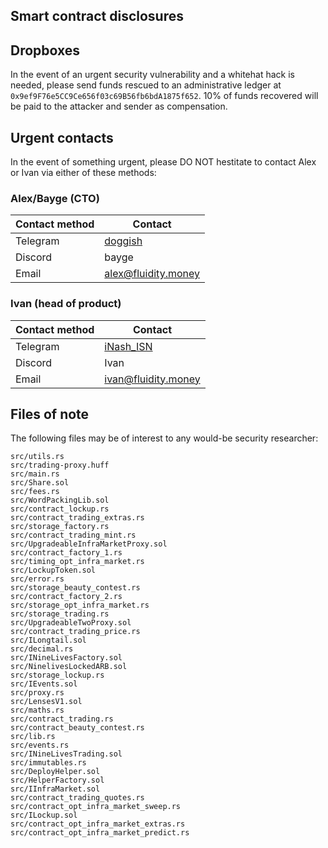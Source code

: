 
## Smart contract disclosures

## Dropboxes

In the event of an urgent security vulnerability and a whitehat hack
is needed, please send funds rescued to an administrative ledger at
`0x9ef9F76e5CC9Ce656f03c69B56fb6bdA1875f652`. 10%
of funds recovered will be paid to the attacker and sender as compensation.

## Urgent contacts

In the event of something urgent, please DO NOT hestitate to contact
Alex or Ivan via either of these methods:

### Alex/Bayge (CTO)

| Contact method |                      Contact                      |
|----------------|---------------------------------------------------|
| Telegram       | [doggish](https://t.me/doggish)                   |
| Discord        | bayge                                             |
| Email          | [alex@fluidity.money](mailto:alex@fluidity.money) |

### Ivan (head of product)

| Contact method |                      Contact                      |
|----------------|---------------------------------------------------|
| Telegram       | [iNash_ISN](https://t.me/iNash_ISN)               |
| Discord        | Ivan | ISN (🌊,💸)#8511                             |
| Email          | [ivan@fluidity.money](mailto:ivan@fluidity.money) |

## Files of note

The following files may be of interest to any would-be security researcher:

```
src/utils.rs
src/trading-proxy.huff
src/main.rs
src/Share.sol
src/fees.rs
src/WordPackingLib.sol
src/contract_lockup.rs
src/contract_trading_extras.rs
src/storage_factory.rs
src/contract_trading_mint.rs
src/UpgradeableInfraMarketProxy.sol
src/contract_factory_1.rs
src/timing_opt_infra_market.rs
src/LockupToken.sol
src/error.rs
src/storage_beauty_contest.rs
src/contract_factory_2.rs
src/storage_opt_infra_market.rs
src/storage_trading.rs
src/UpgradeableTwoProxy.sol
src/contract_trading_price.rs
src/ILongtail.sol
src/decimal.rs
src/INineLivesFactory.sol
src/NinelivesLockedARB.sol
src/storage_lockup.rs
src/IEvents.sol
src/proxy.rs
src/LensesV1.sol
src/maths.rs
src/contract_trading.rs
src/contract_beauty_contest.rs
src/lib.rs
src/events.rs
src/INineLivesTrading.sol
src/immutables.rs
src/DeployHelper.sol
src/HelperFactory.sol
src/IInfraMarket.sol
src/contract_trading_quotes.rs
src/contract_opt_infra_market_sweep.rs
src/ILockup.sol
src/contract_opt_infra_market_extras.rs
src/contract_opt_infra_market_predict.rs
```
